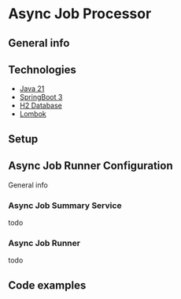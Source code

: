# Async Job Processor

## General info



## Technologies

- [Java 21](https://openjdk.org/projects/jdk/21/)
- [SpringBoot 3](https://spring.io/projects/spring-boot)
- [H2 Database](https://www.h2database.com/html/main.html)
- [Lombok](https://projectlombok.org)

## Setup


## Async Job Runner Configuration

General info

### Async Job Summary Service

todo

### Async Job Runner

todo

## Code examples

